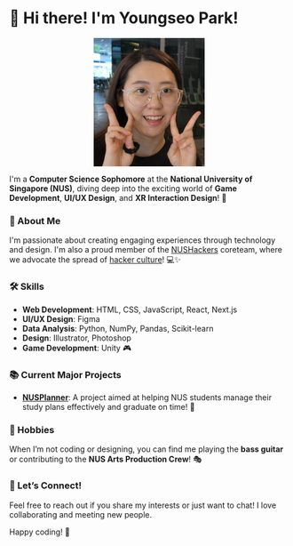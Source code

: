 # 👋 Hi there! I'm Youngseo Park!

<img src="../images/youngseopark05.png" alt="Youngseo Park's picture" width="200px" style="display: block; margin: 0 auto" />

I'm a **Computer Science Sophomore** at the **National University of Singapore (NUS)**, diving deep into the exciting world of **Game Development**, **UI/UX Design**, and **XR Interaction Design**! 🚀

### 🌟 About Me
I'm passionate about creating engaging experiences through technology and design. I'm also a proud member of the [NUSHackers](https://github.com/nushackers) coreteam, where we advocate the spread of [hacker culture](https://www.nushackers.org/why/)! 💻✨

### 🛠️ Skills
- **Web Development**: HTML, CSS, JavaScript, React, Next.js
- **UI/UX Design**: Figma
- **Data Analysis**: Python, NumPy, Pandas, Scikit-learn
- **Design**: Illustrator, Photoshop
- **Game Development**: Unity 🎮

### 📚 Current Major Projects
- **[NUSPlanner](https://github.com/nus-planner)**: A project aimed at helping NUS students manage their study plans effectively and graduate on time! 📅

### 🎸 Hobbies
When I’m not coding or designing, you can find me playing the **bass guitar** or contributing to the **NUS Arts Production Crew**! 🎭

### 🌈 Let’s Connect!
Feel free to reach out if you share my interests or just want to chat! I love collaborating and meeting new people. 

Happy coding! 💖
